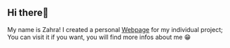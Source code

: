 ## Hi there👋  
My name is Zahra!
I created a personal [Webpage](https://zaraana.github.io/) for my individual project; 
You can visit it if you want, you will find more infos about me 😁 
